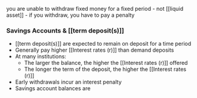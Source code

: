 you are unable to withdraw fixed money for a fixed period
	- not [[liquid asset]]
	- if you withdraw, you have to pay a penalty

### Savings Accounts & [[term deposit(s)]]
- [[term deposit(s)]] are expected to remain on deposit for a time period
- Generally pay higher [[Interest rates (r)]] than demand deposits
- At many institutions:
	- The larger the balance, the higher the [[Interest rates (r)]] offered
	- The longer the term of the deposit, the higher the [[Interest rates (r)]]
- Early withdrawals incur an interest penalty
- Savings account balances are 